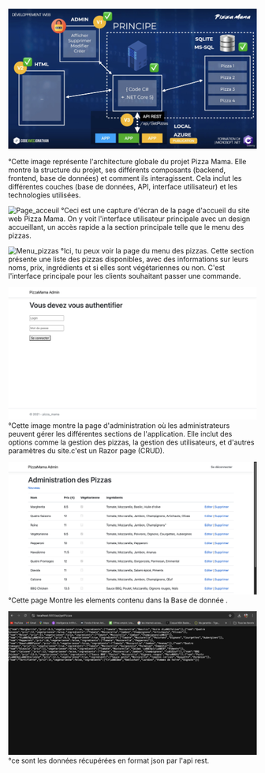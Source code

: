 ![Architecture](Architechture_complet_Pizza_Mama.png)

°Cette image représente l'architecture globale du projet Pizza Mama. Elle montre la structure du projet,
ses différents composants (backend, frontend, base de données) et comment ils interagissent.
Cela inclut les différentes couches (base de données, API, interface utilisateur) et les technologies utilisées.


![Page_acceuil](Accueil_PizzaMama.png)
°Ceci est une capture d'écran de la page d'accueil du site web  Pizza Mama. 
On y voit l'interface utilisateur principale avec un design accueillant, 
un accès rapide a la section principale telle que le menu des pizzas.


![Menu_pizzas](Menu_pizzasMama.png)
°Ici, tu peux voir la page du menu des pizzas. Cette section présente une liste des pizzas disponibles, 
avec des informations sur leurs noms, prix, 
ingrédients et si elles sont végétariennes ou non. 
C'est l'interface principale pour les clients souhaitant passer une commande.


![Admin](Admin_pizzaMama.png)
°Cette image montre la page d'administration où les administrateurs peuvent gérer les différentes sections de l'application. Elle inclut des options comme la gestion des pizzas, la gestion des utilisateurs, et d'autres paramètres du site.c'est un Razor page (CRUD).


![DB](Gestion_Pizzas.png)
°Cette page Montre les elements contenu dans la Base de donnée . 



![API_REST](APIRestPizzas_Mama.png)
°ce sont les données récupérées  en format json par l'api rest.

